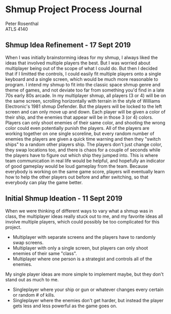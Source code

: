 # Shmup Project Process Journal
Peter Rosenthal  
ATLS 4140
## Shmup Idea Refinement - 17 Sept 2019
When I was initially brainstorming ideas for my shmup, I always liked the ideas that involved multiple players the best. But I was worried about multiplayer being out of the scope of what I could do. But then I decided that if I limitted the controls, I could easily fit multiple players onto a single keyboard and a single screen, which would be much more reasonable to program. I intend my shmup to fit into the classic space shmup genre and theme of games, and not deviate too far from something you'd find in a late 70s early 80s arcade. In my multiplayer shmup, all players (3 or 4) will be on the same screen, scrolling horizontally with terrain in the style of Williams Electronic's 1981 shmup Defender. But the players will be locked to the left screen and can only move up and down. Each player will be given a color of their ship, and the enemies that appear will be in those 3 (or 4) colors. Players can only shoot enemies of their same color, and shooting the wrong color could even potentially punish the players. All of the players are working together on one single scoreline, but every random number of enemies the players are given a quick time warning and then they "switch ships" to a random other players ship. The players don't just change color, they swap locations too, and there is chaos for a couple of seconds while the players have to figure out which ship they jumped into. This is where team communication in real life would be helpful, and hopefully an indicator of good gameplay would be loud gameplay from the team. Because everybody is working on the same game score, players will eventually learn how to help the other players out before and after switching, so that everybody can play the game better.
## Initial Shmup Ideation - 11 Sept 2019
When we were thinking of different ways to vary what a shmup was in class, the multiplayer ideas really stuck out to me, and my favorite ideas all involve multiple players, which could possibly be too complicated for this project.
* Multiplayer with separate screens and the players have to randomly swap screens.
* Multiplayer with only a single screen, but players can only shoot enemies of their same "class".
* Multiplayer where one person is a strategist and controls all of the enemies.

My single player ideas are more simple to implement maybe, but they don't stand out as much to me.
* Singleplayer where your ship or gun or whatever changes every certain or random # of kills.
* Singleplayer where the enemies don't get harder, but instead the player gets less and less powerful as the game goes on.
